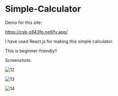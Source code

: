 # Simple-Calculator

Demo for this site:

https://csb-z843fp.netlify.app/

I have used React.js for making this simple calculator.

This is beginner-friendly!!


Screenshots:



![12](https://user-images.githubusercontent.com/69953716/156931905-adb9cc07-fae9-4353-9d7b-a20070de1d10.png)



![13](https://user-images.githubusercontent.com/69953716/156931915-05c3af4a-653d-4711-83ef-179050852f0d.png)



![14](https://user-images.githubusercontent.com/69953716/156931916-5b41d5f8-21b3-4db3-9258-96ef415dbf79.png)
